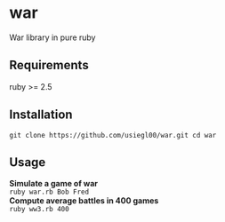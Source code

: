 # war

War library in pure ruby

## Requirements

ruby >= 2.5

## Installation

`git clone https://github.com/usiegl00/war.git
cd war`

## Usage

**Simulate a game of war**  
`ruby war.rb Bob Fred`  
**Compute average battles in 400 games**  
`ruby ww3.rb 400`
